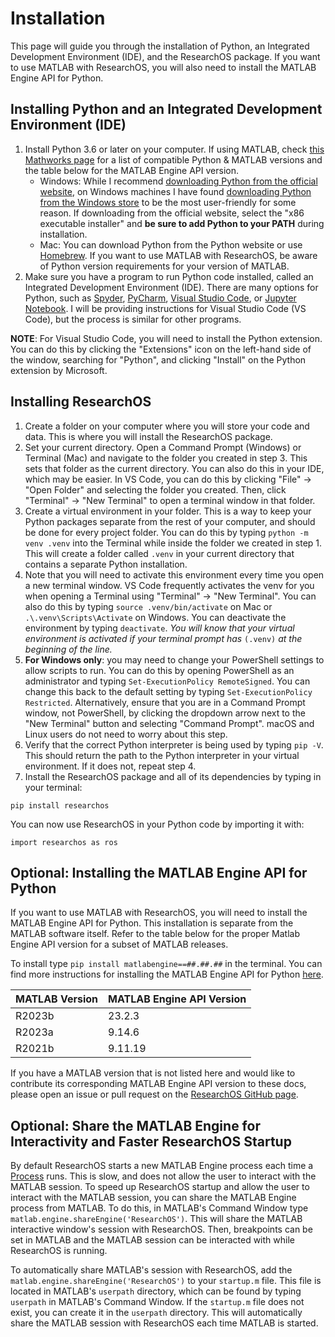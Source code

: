 # Installation

This page will guide you through the installation of Python, an Integrated Development Environment (IDE), and the ResearchOS package. If you want to use MATLAB with ResearchOS, you will also need to install the MATLAB Engine API for Python.

## Installing Python and an Integrated Development Environment (IDE)
1. Install Python 3.6 or later on your computer. If using MATLAB, check [this Mathworks page](https://www.mathworks.com/support/requirements/python-compatibility.html) for a list of compatible Python & MATLAB versions and the table below for the MATLAB Engine API version.
    - Windows: While I recommend [downloading Python from the official website](https://www.python.org/downloads/), on Windows machines I have found [downloading Python from the Windows store](https://apps.microsoft.com/search?query=python&hl=en-us&gl=US) to be the most user-friendly for some reason. If downloading from the official website, select the "x86 executable installer" and **be sure to add Python to your PATH** during installation.
    - Mac: You can download Python from the Python website or use [Homebrew](https://brew.sh/). If you want to use MATLAB with ResearchOS, be aware of Python version requirements for your version of MATLAB. 
2. Make sure you have a program to run Python code installed, called an Integrated Development Environment (IDE). There are many options for Python, such as [Spyder](https://www.spyder-ide.org/), [PyCharm](https://www.jetbrains.com/pycharm/), [Visual Studio Code](https://code.visualstudio.com/), or [Jupyter Notebook](https://jupyter.org/). I will be providing instructions for Visual Studio Code (VS Code), but the process is similar for other programs.

**NOTE**: For Visual Studio Code, you will need to install the Python extension. You can do this by clicking the "Extensions" icon on the left-hand side of the window, searching for "Python", and clicking "Install" on the Python extension by Microsoft.

## Installing ResearchOS
1. Create a folder on your computer where you will store your code and data. This is where you will install the ResearchOS package.
2. Set your current directory. Open a Command Prompt (Windows) or Terminal (Mac) and navigate to the folder you created in step 3. This sets that folder as the current directory. You can also do this in your IDE, which may be easier. In VS Code, you can do this by clicking "File" -> "Open Folder" and selecting the folder you created. Then, click "Terminal" -> "New Terminal" to open a terminal window in that folder.
3. Create a virtual environment in your folder. This is a way to keep your Python packages separate from the rest of your computer, and should be done for every project folder. You can do this by typing `python -m venv .venv` into the Terminal while inside the folder we created in step 1. This will create a folder called `.venv` in your current directory that contains a separate Python installation. 
4. Note that you will need to activate this environment every time you open a new terminal window. VS Code frequently activates the venv for you when opening a Terminal using "Terminal" -> "New Terminal". You can also do this by typing `source .venv/bin/activate` on Mac or `.\.venv\Scripts\Activate` on Windows. You can deactivate the environment by typing `deactivate`. *You will know that your virtual environment is activated if your terminal prompt has* `(.venv)` *at the beginning of the line.*
5. **For Windows only**: you may need to change your PowerShell settings to allow scripts to run. You can do this by opening PowerShell as an administrator and typing `Set-ExecutionPolicy RemoteSigned`. You can change this back to the default setting by typing `Set-ExecutionPolicy Restricted`. Alternatively, ensure that you are in a Command Prompt window, not PowerShell, by clicking the dropdown arrow next to the "New Terminal" button and selecting "Command Prompt". macOS and Linux users do not need to worry about this step.
6. Verify that the correct Python interpreter is being used by typing `pip -V`. This should return the path to the Python interpreter in your virtual environment. If it does not, repeat step 4.
7. Install the ResearchOS package and all of its dependencies by typing in your terminal:
```
pip install researchos
```

You can now use ResearchOS in your Python code by importing it with:
```
import researchos as ros
```

## Optional: Installing the MATLAB Engine API for Python
If you want to use MATLAB with ResearchOS, you will need to install the MATLAB Engine API for Python. This installation is separate from the MATLAB software itself. Refer to the table below for the proper Matlab Engine API version for a subset of MATLAB releases. 

To install type `pip install matlabengine==##.##.##` in the terminal. You can find more instructions for installing the MATLAB Engine API for Python [here](https://www.mathworks.com/help/matlab/matlab-engine-for-python.html).

| MATLAB Version | MATLAB Engine API Version |
|----------------|---------------------------|
| R2023b         | 23.2.3                    |
| R2023a         | 9.14.6                    |
| R2021b         | 9.11.19                   |

If you have a MATLAB version that is not listed here and would like to contribute its corresponding MATLAB Engine API version to these docs, please open an issue or pull request on the [ResearchOS GitHub page](https://github.com/ResearchOS/ResearchOS).

## Optional: Share the MATLAB Engine for Interactivity and Faster ResearchOS Startup
By default ResearchOS starts a new MATLAB Engine process each time a [Process](../Research%20Objects/Pipeline%20Objects/process.md) runs. This is slow, and does not allow the user to interact with the MATLAB session. To speed up ResearchOS startup and allow the user to interact with the MATLAB session, you can share the MATLAB Engine process from MATLAB. To do this, in MATLAB's Command Window type `matlab.engine.shareEngine('ResearchOS')`. This will share the MATLAB interactive window's session with ResearchOS. Then, breakpoints can be set in MATLAB and the MATLAB session can be interacted with while ResearchOS is running.

To automatically share MATLAB's session with ResearchOS, add the `matlab.engine.shareEngine('ResearchOS')` to your `startup.m` file. This file is located in MATLAB's `userpath` directory, which can be found by typing `userpath` in MATLAB's Command Window. If the `startup.m` file does not exist, you can create it in the `userpath` directory. This will automatically share the MATLAB session with ResearchOS each time MATLAB is started.